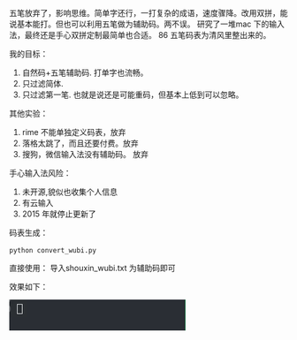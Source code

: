 五笔放弃了，影响思维。简单字还行，一打复杂的成语，速度骤降。改用双拼，能说基本能打。但也可以利用五笔做为辅助码。两不误。
研究了一堆mac 下的输入法，最终还是手心双拼定制最简单也合适。
86 五笔码表为清风里整出来的。

我的目标：
1. 自然码+五笔辅助码. 打单字也流畅。
2. 只过滤简体.
3. 只过滤第一笔. 也就是说还是可能重码，但基本上低到可以忽略。


其他实验：
1. rime 不能单独定义码表，放弃
2. 落格太跳了，而且还要付费。放弃
3. 搜狗，微信输入法没有辅助码。 放弃


手心输入法风险：
1. 未开源,貌似也收集个人信息
2. 有云输入
3. 2015 年就停止更新了


码表生成：
```
python convert_wubi.py
```

直接使用：
导入shouxin_wubi.txt 为辅助码即可



效果如下：

![iShot_2023-12-12_18.53.55](assets/iShot_2023-12-12_18.53.55.gif)

